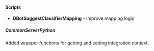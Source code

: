 
#### Scripts
- __DBotSuggestClassifierMapping__ - Improve mapping logic
##### CommonServerPython
  Added wrapper functions for getting and setting integration context.

